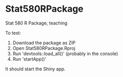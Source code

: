 # Stat580RPackage
Stat 580 R Package, teaching 

To test:
1) Download the package as ZIP
2) Open Stat580RPackage.Rproj
3) Run 'devtools::load_all()' (probably in the console)
4) Run 'startApp()'

It should start the Shiny app.
